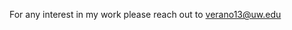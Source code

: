 For any interest in my work please reach out to verano13@uw.edu

<!---
abjohnson117/abjohnson117 is a ✨ special ✨ repository because its `README.md` (this file) appears on your GitHub profile.
You can click the Preview link to take a look at your changes.
--->
